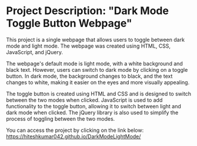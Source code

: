 # Project Description: "Dark Mode Toggle Button Webpage"

This project is a single webpage that allows users to toggle between dark mode and light mode. The webpage was created using HTML, CSS, JavaScript, and jQuery.

The webpage's default mode is light mode, with a white background and black text. However, users can switch to dark mode by clicking on a toggle button. In dark mode, the background changes to black, and the text changes to white, making it easier on the eyes and more visually appealing.

The toggle button is created using HTML and CSS and is designed to switch between the two modes when clicked. JavaScript is used to add functionality to the toggle button, allowing it to switch between light and dark mode when clicked. The jQuery library is also used to simplify the process of toggling between the two modes.

You can access the project by clicking on the link below: https://hiteshkumar042.github.io/DarkModeLightMode/



